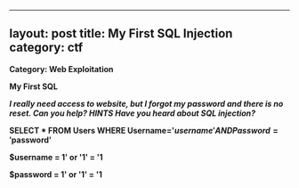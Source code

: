 ----
layout: post
title: My First SQL Injection
category: ctf
----
<b>Category: Web Exploitation
  
My First SQL


<i>I really need access to website, but I forgot my password and there is no reset. Can you help?
HINTS
Have you heard about SQL injection?</i>

SELECT * FROM Users WHERE Username='$username' AND Password='$password'

$username = 1' or '1' = '1

$password = 1' or '1' = '1
